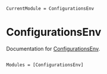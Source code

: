 ```@meta
CurrentModule = ConfigurationsEnv
```

# ConfigurationsEnv

Documentation for [ConfigurationsEnv](https://github.com/jolin-io/ConfigurationsEnv.jl).

```@index
```

```@autodocs
Modules = [ConfigurationsEnv]
```
